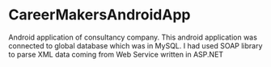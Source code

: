 # CareerMakersAndroidApp
Android application of consultancy company. This android application was connected to global database which was in MySQL. I had used SOAP library to parse XML data coming from Web Service written in ASP.NET
